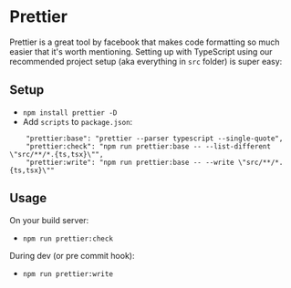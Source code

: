 # Prettier

Prettier is a great tool by facebook that makes code formatting so much easier that it's worth mentioning. Setting up with TypeScript using our recommended project setup \(aka everything in `src` folder\) is super easy:

## Setup

* `npm install prettier -D` 
* Add `scripts` to `package.json`: 

```text
    "prettier:base": "prettier --parser typescript --single-quote",
    "prettier:check": "npm run prettier:base -- --list-different \"src/**/*.{ts,tsx}\"",
    "prettier:write": "npm run prettier:base -- --write \"src/**/*.{ts,tsx}\""
```

## Usage

On your build server:

* `npm run prettier:check` 

During dev \(or pre commit hook\):

* `npm run prettier:write`

